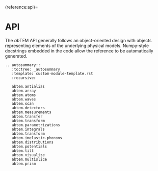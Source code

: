 (reference:api)=

# API 

The *ab*TEM API generally follows an object-oriented design with objects representing elements of the underlying 
physical models. Numpy-style docstrings embedded in the code allow the reference to be automatically generated.

```{eval-rst}
.. autosummary::
   :toctree: _autosummary
   :template: custom-module-template.rst
   :recursive:
   
   abtem.antialias
   abtem.array
   abtem.atoms
   abtem.waves
   abtem.scan
   abtem.detectors
   abtem.measurements
   abtem.transfer
   abtem.transform
   abtem.parametrizations
   abtem.integrals
   abtem.transform
   abtem.inelastic.phonons
   abtem.distributions
   abtem.potentials
   abtem.tilt
   abtem.visualize
   abtem.multislice
   abtem.prism
```
